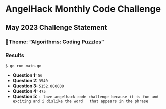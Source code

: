 # AngelHack Monthly Code Challenge
## May 2023 Challenge Statement
### 🎨Theme: “Algorithms: Coding Puzzles”

### Results
`$ go run main.go`
- **Question 1:** `56`
- **Question 2:** `3540`
- **Question 3:** `5152.000000`
- **Question 4:** `475`
- **Question 5:** `i love angelhack code challenge because it is fun and exciting and i dislike the word   that appears in the phrase`
